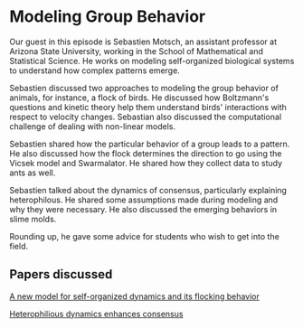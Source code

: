 # Modeling Group Behavior

Our guest in this episode is Sebastien Motsch, an assistant professor at Arizona State University, working in the School of Mathematical and Statistical Science. He works on modeling self-organized biological systems to understand how complex patterns emerge. 

Sebastien discussed two approaches to modeling the group behavior of animals, for instance, a flock of birds. He discussed how Boltzmann's questions and kinetic theory help them understand birds' interactions with respect to velocity changes. Sebastian also discussed the computational challenge of dealing with non-linear models.

Sebastien shared how the particular behavior of a group leads to a pattern. He also discussed how the flock determines the direction to go using the Vicsek model and Swarmalator. He shared how they collect data to study ants as well. 

Sebastien talked about the dynamics of consensus, particularly explaining heterophilous. He shared some assumptions made during modeling and why they were necessary. He also discussed the emerging behaviors in slime molds.

Rounding up, he gave some advice for students who wish to get into the field.  

## Papers discussed

[A new model for self-organized dynamics and its flocking behavior](https://arxiv.org/abs/1102.5575)

[Heterophilious dynamics enhances consensus](https://arxiv.org/abs/1301.4123)

